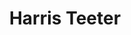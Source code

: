 ---
title: "Harris Teeter"
url: /durham/harris-teeter-martin-luther-king-parkway/
shop: Supermarkt
---